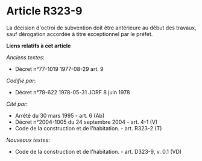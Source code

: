 # Article R323-9

La décision d'octroi de subvention doit être antérieure au début des travaux, sauf dérogation accordée à titre exceptionnel
par le préfet.

**Liens relatifs à cet article**

_Anciens textes_:

  - Décret n°77-1019 1977-08-29 art. 9

_Codifié par_:

  - Décret n°78-622 1978-05-31 JORF 8 juin 1978

_Cité par_:

  - Arrêté du 30 mars 1995 - art. 6 (Ab)
  - Décret n°2004-1005 du 24 septembre 2004 - art. 4-1 (V)
  - Code de la construction et de l'habitation. - art. R323-2 (T)

_Nouveaux textes_:

  - Code de la construction et de l'habitation. - art. D323-9, v. 0.1 (VD)
